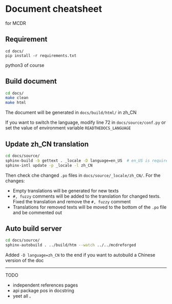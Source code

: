 # Document cheatsheet

for MCDR

## Requirement

```
cd docs/
pip install -r requirements.txt
```

python3 of course

## Build document

```bash
cd docs/
make clean
make html
```

The document will be generated in `docs/build/html/` in zh_CN

If you want to switch the language, modify line 72 in `docs/source/conf.py` or set the value of environment variable `READTHEDOCS_LANGUAGE`

## Update zh_CN translation

```bash
cd docs/source/
sphinx-build -b gettext . _locale -D language=en_US  # en_US is required to be used when updating translation so the base language is correct
sphinx-intl update -p _locale -l zh_CN
```

Then check che changed `.po` files in `docs/source/_locale/zh_CN/`. For the changes:

- Empty translations will be generated for new texts
- `#, fuzzy` comments will be added to the translation for changed texts. Fixed the translation and remove the `#, fuzzy` comment
- Translations for removed texts will be moved to the bottom of the `.po` file and be commented out

## Auto build server

```bash
cd docs/source/
sphinx-autobuild . ../build/htm --watch ../../mcdreforged
```

Added `-D language=zh_CN` to the end if you want to autobuild a Chinese version of the doc

---------

TODO

- independent references pages
- api package pos in docstring
- yeet all `。`
